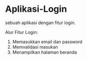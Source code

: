 # Aplikasi-Login
sebuah aplikasi dengan fitur login.

Alur Fitur Login:
1. Memasukkan email dan password
2. Memvalidasi masukan
3. Menampilkan halaman beranda
